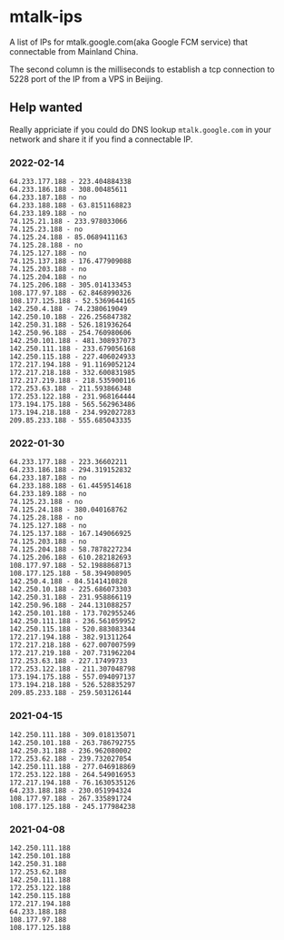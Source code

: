 # mtalk-ips
A list of IPs for mtalk.google.com(aka Google FCM service) that connectable from Mainland China.

The second column is the milliseconds to establish a tcp connection to 5228 port of the IP from a VPS in Beijing.

## Help wanted
Really appriciate if you could do DNS lookup `mtalk.google.com` in your network and share it if you find a connectable IP.

### 2022-02-14
```
64.233.177.188 - 223.404884338
64.233.186.188 - 308.00485611
64.233.187.188 - no
64.233.188.188 - 63.8151168823
64.233.189.188 - no
74.125.21.188 - 233.978033066
74.125.23.188 - no
74.125.24.188 - 85.0689411163
74.125.28.188 - no
74.125.127.188 - no
74.125.137.188 - 176.477909088
74.125.203.188 - no
74.125.204.188 - no
74.125.206.188 - 305.014133453
108.177.97.188 - 62.8468990326
108.177.125.188 - 52.5369644165
142.250.4.188 - 74.2380619049
142.250.10.188 - 226.256847382
142.250.31.188 - 526.181936264
142.250.96.188 - 254.760980606
142.250.101.188 - 481.308937073
142.250.111.188 - 233.679056168
142.250.115.188 - 227.406024933
172.217.194.188 - 91.1169052124
172.217.218.188 - 332.600831985
172.217.219.188 - 218.535900116
172.253.63.188 - 211.593866348
172.253.122.188 - 231.968164444
173.194.175.188 - 565.562963486
173.194.218.188 - 234.992027283
209.85.233.188 - 555.685043335
```


### 2022-01-30
```
64.233.177.188 - 223.36602211
64.233.186.188 - 294.319152832
64.233.187.188 - no
64.233.188.188 - 61.4459514618
64.233.189.188 - no
74.125.23.188 - no
74.125.24.188 - 380.040168762
74.125.28.188 - no
74.125.127.188 - no
74.125.137.188 - 167.149066925
74.125.203.188 - no
74.125.204.188 - 58.7878227234
74.125.206.188 - 610.282182693
108.177.97.188 - 52.1988868713
108.177.125.188 - 58.394908905
142.250.4.188 - 84.5141410828
142.250.10.188 - 225.686073303
142.250.31.188 - 231.958866119
142.250.96.188 - 244.131088257
142.250.101.188 - 173.702955246
142.250.111.188 - 236.561059952
142.250.115.188 - 520.883083344
172.217.194.188 - 382.91311264
172.217.218.188 - 627.007007599
172.217.219.188 - 207.731962204
172.253.63.188 - 227.17499733
172.253.122.188 - 211.307048798
173.194.175.188 - 557.094097137
173.194.218.188 - 526.528835297
209.85.233.188 - 259.503126144
```

### 2021-04-15
```
142.250.111.188 - 309.018135071
142.250.101.188 - 263.786792755
142.250.31.188 - 236.962080002
172.253.62.188 - 239.732027054
142.250.111.188 - 277.046918869
172.253.122.188 - 264.549016953
172.217.194.188 - 76.1630535126
64.233.188.188 - 230.051994324
108.177.97.188 - 267.335891724
108.177.125.188 - 245.177984238
```



### 2021-04-08
```
142.250.111.188
142.250.101.188
142.250.31.188
172.253.62.188
142.250.111.188
172.253.122.188
142.250.115.188
172.217.194.188
64.233.188.188
108.177.97.188
108.177.125.188
```
